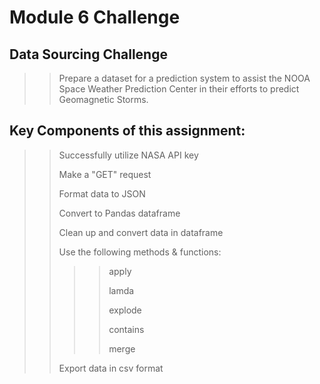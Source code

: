 # Module 6 Challenge
>
## Data Sourcing Challenge
>
>>Prepare a dataset for a prediction system to assist the NOOA Space Weather Prediction Center
>>in their efforts to predict Geomagnetic Storms.
>>
## Key Components of this assignment:
>
>>Successfully utilize NASA API key
>>
>>Make a "GET" request
>>
>>Format data to JSON
>>
>>Convert to Pandas dataframe
>>
>>Clean up and convert data in dataframe
>>
>>Use the following methods & functions:
>>>>apply
>>>>
>>>>lamda
>>>>
>>>>explode
>>>>
>>>>contains
>>>>
>>>>merge
>>>>
>>Export data in csv format

